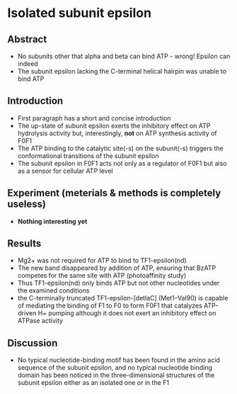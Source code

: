 # Isolated subunit epsilon

## Abstract

- No subunits other that alpha and beta can bind ATP - wrong! Epsilon can indeed
- The subunit epsilon lacking the C-terminal helical hairpin was unable to bind ATP

## Introduction

- First paragraph has a short and concise introduction
- The up-state of subunit epsilon exerts the inhibitory effect on ATP hydrolysis activity but, interestingly, **not** on ATP synthesis activity of F0F1
- The ATP binding to the catalytic site(-s) on the subunit(-s) triggers the conformational transitions of the subunit epsilon
- The subunit epsilon in F0F1 acts not only as a regulator of F0F1 but also as a sensor for cellular ATP level

## Experiment (meterials & methods is completely useless)

- **Nothing interesting yet**

## Results

- Mg2+ was not required for ATP to bind to TF1-epsilon(nd)
- The new band disappeared by addition of ATP, ensuring that BzATP competes for the same site with ATP (photoaffinity study)
- Thus TF1-epsilon(nd) only binds ATP but not other nucleotides under the examined conditions
- the C-terminally truncated TF1-epsilon-[detlaC] (Met1–Val90) is capable of mediating the binding of F1 to F0 to form F0F1 that catalyzes ATP-driven H+ pumping although it does not exert an inhibitory effect on ATPase activity

## Discussion

- No typical nucleotide-binding motif has been found in the amino acid sequence of the subunit epsilon, and no typical nucleotide binding domain has been noticed in the three-dimensional structures of the subunit epsilon either as an isolated one or in the F1
